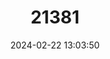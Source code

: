 ---
title: "21381"
category: "Tamiops rodolphii"
draft: false
date: 2024-02-22 13:03:50
languages:
  English: ["Cambodian Striped Squirrel"]
---